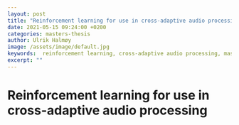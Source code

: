 ```yaml
---
layout: post
title: "Reinforcement learning for use in cross-adaptive audio processing"
date: 2021-05-15 09:24:00 +0200
categories: masters-thesis
author: Ulrik Halmøy
image: /assets/image/default.jpg
keywords:  reinforcement learning, cross-adaptive audio processing, master's thesis
excerpt: ""
---
```


# Reinforcement learning for use in cross-adaptive audio processing



